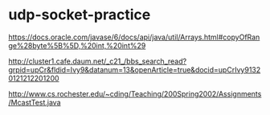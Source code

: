 # udp-socket-practice

https://docs.oracle.com/javase/6/docs/api/java/util/Arrays.html#copyOfRange%28byte%5B%5D,%20int,%20int%29


http://cluster1.cafe.daum.net/_c21_/bbs_search_read?grpid=upCr&fldid=Ivy9&datanum=13&openArticle=true&docid=upCrIvy91320121212201200


http://www.cs.rochester.edu/~cding/Teaching/200Spring2002/Assignments/McastTest.java





